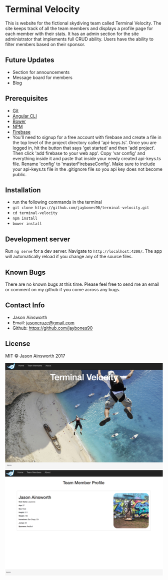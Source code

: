 # Terminal Velocity

This is website for the fictional skydiving team called Terminal Velocity. The site keeps track of all the team members and displays a profile page for each member with their stats. It has an admin section for the site administrator that implements full CRUD ability. Users have the ability to filter members based on their sponsor.

## Future Updates
* Section for announcements
* Message board for members
* Blog

## Prerequisites
* [Git](https://git-scm.com/)
* [Angular CLI](https://angularjs.org/)
* [Bower](https://bower.io/)
* [NPM](https://www.npmjs.com/)
* [Firebase](https://firebase.google.com/)
* You'll need to signup for a free account with firebase and create a file in the top level of the project directory called 'api-keys.ts'. Once you are logged in, hit the button that says 'get started' and then 'add project'. Then click 'add firebase to your web app'. Copy 'var config' and everything inside it and paste that inside your newly created api-keys.ts file. Rename 'config' to 'masterFirebaseConfig'. Make sure to include your api-keys.ts file in the .gitignore file so you api key does not become public.

## Installation
* run the following commands in the terminal
* `git clone https://github.com/jaybones90/terminal-velocity.git`
* `cd terminal-velocity`
* `npm install`
* `bower install`

## Development server

Run `ng serve` for a dev server. Navigate to `http://localhost:4200/`. The app will automatically reload if you change any of the source files.

## Known Bugs
There are no known bugs at this time. Please feel free to send me an email or comment on my github if you come across any bugs.

## Contact Info
* Jason Ainsworth
* Email: jasoncruze@gmail.com
* Github: https://github.com/jaybones90

## License
MIT © Jason Ainsworth 2017

![Screenshot 1](src/assets/img/screen-shot1.png)
![Screenshot 2](src/assets/img/screen-shot2.png)

